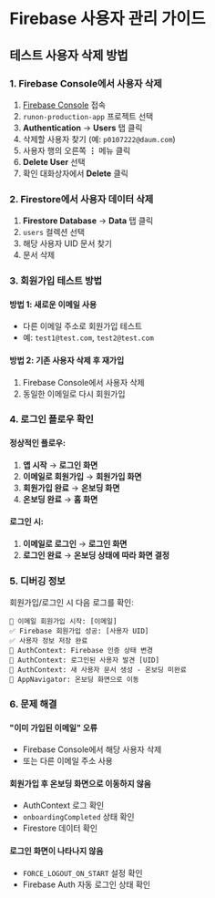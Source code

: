 # Firebase 사용자 관리 가이드

## 테스트 사용자 삭제 방법

### 1. Firebase Console에서 사용자 삭제

1. [Firebase Console](https://console.firebase.google.com/) 접속
2. `runon-production-app` 프로젝트 선택
3. **Authentication** → **Users** 탭 클릭
4. 삭제할 사용자 찾기 (예: `p0107222@daum.com`)
5. 사용자 행의 오른쪽 **⋮** 메뉴 클릭
6. **Delete User** 선택
7. 확인 대화상자에서 **Delete** 클릭

### 2. Firestore에서 사용자 데이터 삭제

1. **Firestore Database** → **Data** 탭 클릭
2. `users` 컬렉션 선택
3. 해당 사용자 UID 문서 찾기
4. 문서 삭제

### 3. 회원가입 테스트 방법

#### 방법 1: 새로운 이메일 사용
- 다른 이메일 주소로 회원가입 테스트
- 예: `test1@test.com`, `test2@test.com`

#### 방법 2: 기존 사용자 삭제 후 재가입
1. Firebase Console에서 사용자 삭제
2. 동일한 이메일로 다시 회원가입

### 4. 로그인 플로우 확인

#### 정상적인 플로우:
1. **앱 시작** → **로그인 화면**
2. **이메일로 회원가입** → **회원가입 화면**
3. **회원가입 완료** → **온보딩 화면**
4. **온보딩 완료** → **홈 화면**

#### 로그인 시:
1. **이메일로 로그인** → **로그인 화면**
2. **로그인 완료** → **온보딩 상태에 따라 화면 결정**

### 5. 디버깅 정보

회원가입/로그인 시 다음 로그를 확인:

```
🚀 이메일 회원가입 시작: [이메일]
✅ Firebase 회원가입 성공: [사용자 UID]
✅ 사용자 정보 저장 완료
🔐 AuthContext: Firebase 인증 상태 변경
🔐 AuthContext: 로그인된 사용자 발견 [UID]
🔐 AuthContext: 새 사용자 문서 생성 - 온보딩 미완료
🧭 AppNavigator: 온보딩 화면으로 이동
```

### 6. 문제 해결

#### "이미 가입된 이메일" 오류
- Firebase Console에서 해당 사용자 삭제
- 또는 다른 이메일 주소 사용

#### 회원가입 후 온보딩 화면으로 이동하지 않음
- AuthContext 로그 확인
- `onboardingCompleted` 상태 확인
- Firestore 데이터 확인

#### 로그인 화면이 나타나지 않음
- `FORCE_LOGOUT_ON_START` 설정 확인
- Firebase Auth 자동 로그인 상태 확인 